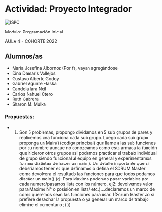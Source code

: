 # Actividad: Proyecto Integrador
![ISPC](https://user-images.githubusercontent.com/87395600/174913447-642ca6df-e52e-40aa-94e1-55df8073b066.png)

Modulo: Programación Inicial

AULA 4 - COHORTE 2022


## Alumnos/as

- María Josefina Albornoz
(Por fa, vayan agregándose)
- Dina Damaris Vallejos  
- Gustavo Alberto Godoy  
- Gabriel Aguirre Flaska
- Candela Iara Neil
- Carlos Nahuel Otero
- Ruth Cabrera
- Sharon M. Mulka






### Propuestas:

- 1) Son 5 problemas, propongo dividamos en 5 sub grupos de pares y realicemos una funciona cada sub grupo. Luego cada sub grupo proponga un Main() (codigo principal) que llame a las sub funciones por su nombre aunque no conozcamos como esta armada la función que hicieron otros grupos asi podemos practicar el trabajo individual de grupo siendo funcional al equipo en general y experimentamos formas distintas de hacer un main(). Un detalle importante que si deberiamos tener es que definamos o defina el SCRUM Master como devolvera el resultado las funciones para que todos podamos diseñar un main() (ej: Para Maximo podemos pasar variables por cada numero/pasamos lista con los número. ej2: devolvemos valor para Maximo N° o posisión en lista/ etc.)....declaremos un marco de como queremos sean las funciones para usar.
((Scrum Master Jo si prefiere desechar la propuesta o ya generar un marco de trabajo elimine el comentario ;) ))
